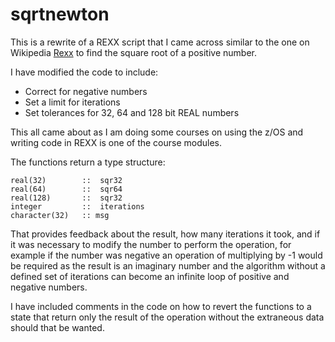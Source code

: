 # sqrtnewton

This is a rewrite of a REXX script that I came across similar to the one on Wikipedia [Rexx](https://en.wikipedia.org/wiki/Rexx) to find the square root of a positive number.

I have modified the code to include:
- Correct for negative numbers
- Set a limit for iterations
- Set tolerances for 32, 64 and 128 bit REAL numbers

This all came about as I am doing some courses on using the z/OS and writing code in REXX is one of the course modules.

The functions return a type structure:
```
real(32)        ::  sqr32
real(64)        ::  sqr64
real(128)       ::  sqr32
integer         ::  iterations
character(32)   :: msg
```
That provides feedback about the result, how many iterations it took, and if it was necessary to modify the number to perform the operation, for example if the number was negative an operation of multiplying by -1 would be required as the result is an imaginary number and the algorithm without a defined set of iterations can become an infinite loop of positive and negative numbers.

I have included comments in the code on how to revert the functions to a state that return only the result of the operation without the extraneous data should that be wanted.